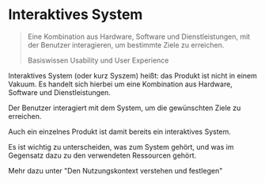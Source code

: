 # Interaktives System

> Eine Kombination aus Hardware, Software und Dienstleistungen,
> mit der Benutzer interagieren, um bestimmte Ziele zu erreichen.
>
> Basiswissen Usability und User Experience

Interaktives System (oder kurz Syszem) heißt: das Produkt ist nicht in einem
Vakuum. Es handelt sich hierbei um eine Kombination aus Hardware,
Software und Dienstleistungen.

Der Benutzer interagiert mit dem System, um die gewünschten Ziele zu
erreichen.

Auch ein einzelnes Produkt ist damit bereits ein interaktives System.

Es ist wichtig zu unterscheiden, was zum System gehört, und was im Gegensatz
dazu zu den verwendeten Ressourcen gehört.

Mehr dazu unter "Den Nutzungskontext verstehen und festlegen"
